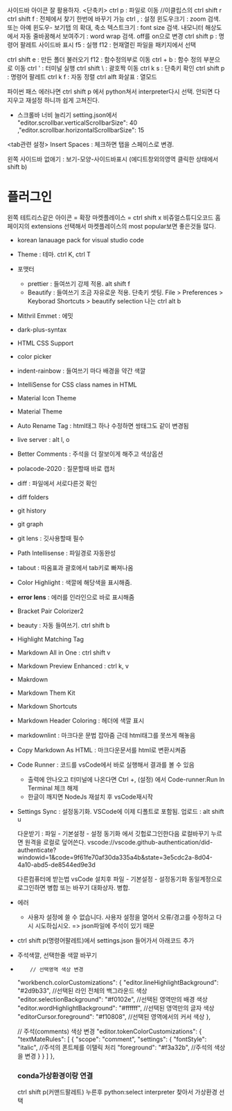 사이드바 아이콘 잘 활용하자.
<단축키>
ctrl p : 파일로 이동  //이클립스의 ctrl shift r
ctrl shift f : 전체에서 찾기
    한번에 바꾸기 가능
ctrl , : 설정
    윈도우크기 : zoom 검색.   또는 아예 윈도우- 보기탭 의 확대, 축소
    텍스트크기 : font size 검색. 
    내모니터 해상도에서 자동 줄바꿈해서 보여주기 : word wrap 검색.  off를 on으로 변경
ctrl shift p : 명령어 팔레트
    사이드바 표시
f5  : 실행
f12 : 현재열린 파일을 패키지에서 선택

ctrl shift e : 만든 폴더 불러오기
f12 : 함수정의부로 이동
ctrl + b : 함수 정의 부분으로 이동
ctrl ' : 터미널 실행
ctrl shift \ : 괄호짝 이동
ctrl k s : 단축키 확인
ctrl shift p : 명령어 팔레트
ctrl k f : 자동 정렬
ctrl alft 화살표 : 열모드

파이썬 패스 에러나면 ctrl shift p 에서 python쳐서 interpreter다시 선택. 안되면 다 지우고 재설정 하니까 쉽게 고쳐진다.

- 스크롤바 너비 늘리기
    setting.json에서 
     "editor.scrollbar.verticalScrollbarSize": 40
   ,"editor.scrollbar.horizontalScrollbarSize": 15

<tab관련 설정>
Insert Spaces : 체크하면 탭을 스페이스로 변경.

왼쪽 사이드바 없애기 : 보기-모양-사이드바표시  (에디트창외의영역 클릭한 상태에서 shift b)

# 플러그인
왼쪽 테트리스같은 아이콘 = 확장 마켓플레이스 = ctrl shift x
비쥬얼스튜디오코드 홈페이지의 extensions 선택해서 마켓플레이스의 most popular보면 좋은것들 많다.

- korean lanauage pack for visual studio code
- Theme : 테마. ctrl K, ctrl T
- 포맷터
  - prettier : 들여쓰기 강제 적용. alt shift f
  - Beautify : 들여쓰기 조금 자유로운 적용. 
    단축키 셋팅. File > Preferences > Keyborad Shortcuts > beautify selection 나는 ctrl alt b
- Mithril Emmet : 에밋
- dark-plus-syntax
- HTML CSS Support
- color picker
- indent-rainbow  : 들여쓰기 마다 배경을 약간 색깔
- IntelliSense for CSS class names in HTML
- Material Icon Theme
- Material Theme
- Auto Rename Tag : html태그 하나 수정하면 쌍태그도 같이 변경됨
- live server : alt l, o
- Better Comments : 주석을 더 잘보이게 해주고 색상옵션
- polacode-2020 : 질문할때 바로 캡처
- diff : 파일에서 서로다른것 확인
- diff folders
- git history
- git graph
- git lens : 깃사용할때 필수
- Path Intellisense  : 파일경로 자동완성
- tabout : 따옴표과 괄호에서 tab키로 빠져나옴
- Color Highlight : 색깔에 해당색을 표시해줌.
- **error lens** : 에러를 인라인으로 바로 표시해줌
- Bracket Pair Colorizer2
- beauty : 자동 들여쓰기. ctrl shift b
- Highlight Matching Tag
- Markdown All in One : ctrl shift v
- Markdown Preview Enhanced : ctrl k, v
- Makrdown
- Markdown Them Kit
- Markdown Shortcuts
- Markdown Header Coloring  : 헤더에 색깔 표시
- markdownlint : 마크다운 문법 잡아줌 근데 html태그를 못쓰게 해놓음
- Copy Markdown As HTML : 마크다운문서를 html로 변환시켜줌
- Code Runner : 코드를 vsCode에서 바로 실행해서 결과를 볼 수 있음
  - 출력에 안나오고 터미널에 나온다면 Ctrl +, (설정) 에서 Code-runner:Run In Terminal 체크 해제
  - 한글이 깨지면 NodeJs 재설치 후 vsCode재시작
- Settings Sync : 설정동기화. VSCode에 이제 디폴트로 포함됨.
    업로드 : alt shift u
    
    다운받기 : 파일 - 기본설정 - 설정 동기화
    에서 깃헙로그인한다음 로컬바꾸기 누르면 원격을 로컬로 덮어쓴다.
    vscode://vscode.github-authentication/did-authenticate?windowid=1&code=9f61fe70af30da335a4b&state=3e5cdc2a-8d04-4a10-abd5-de8544ed9e3d

    다른컴퓨터에 받는법
    vsCode 설치후 파일 - 기본설정 - 설정동기화
    동일계정으로 로그인하면 병합 또는 바꾸기 대화상자. 병합.

- 에러
  - 사용자 설정에 쓸 수 없습니다. 사용자 설정을 열어서 오류/경고를 수정하고 다시 시도하십시오.
  => json파일에 주석이 있기 때문

- ctrl shift p(명령어팔레트)에서 settings.json 들어가서 아래코드 추가
- 주석색깔, 선택한줄 색깔 바꾸기
-         // 선택영역 색상 변경
    "workbench.colorCustomizations": {
        "editor.lineHighlightBackground": "#2d9b33",  //선택된 라인 전체의 백그라운드 색상
        "editor.selectionBackground": "#f0102e",      //선택된 영역만의 배경 색상 
        "editor.wordHighlightBackground": "#ffffff",  //선택된 영역만의 글자 색상
        "editorCursor.foreground": "#f10808",         //선택된 영역에서의 커서 색상
    },

    // 주석(comments) 색상 변경
    "editor.tokenColorCustomizations": {
        "textMateRules": [
        {
            "scope": "comment",
            "settings": {
            "fontStyle": "italic",          //주석의 폰트체를 이탤릭 처리
            "foreground": "#f3a32b",      //주석의 색상을 변경
            }
        }
        ]
    },

    ### conda가상환경이랑 연결
    ctrl shift p(커맨드팔레트) 누른후 python:select interpreter 찾아서 가상환경 선택